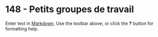 # 148 - Petits groupes de travail
Enter text in [Markdown](http://daringfireball.net/projects/markdown/). Use the toolbar above, or click the **?** button for formatting help.
